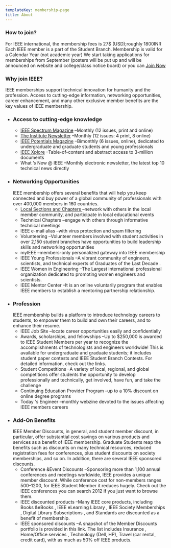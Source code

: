 ```yaml
---
templateKey: membership-page
title: About
---
```

### How to join?
For IEEE international, the membership fees is 27$ (USD);roughly 1800INR Each IEEE member is a part of the Student Branch. Membership is valid for a Calendar Year (not academic year) We start taking applications for memberships from September (posters will be put up and will be announced on website and college/class notice board) or you can [Join Now](http://www.ieee.org/membership_services/membership/join/index.html)
### Why join IEEE?
IEEE memberships support technical innovation for humanity and the profession. Access to cutting-edge information, networking opportunities, career enhancement, and many other exclusive member benefits are the key values of IEEE membership.
* ### Access to cutting-edge knowledge
  * [IEEE Spectrum Magazine](http://www.ieee.org/publications_standards/index.html) –Monthly (12 issues, print and online)
  * [The Institute Newsletter](http://www.ieee.org/publications_standards/index.html) –Monthly (12 issues: 4 print, 8 online)
  * [IEEE Potentials Magazine](http://www.ieee.org/membership_services/membership/students/potentials.html) –Bimonthly (6 issues, online), dedicated to undergraduate and graduate students and young professionals
  * [IEEE Xplore](http://www.ieee.org/publications_standards/index.html) –Table-of-content and abstract access to 3-million documents
  * What ’s New @ IEEE –Monthly electronic newsletter, the latest top 10 technical news directly
* ### Networking Opportunities
  IEEE membership offers several benefits that will help you keep connected and buy power of a global community of professionals with over 400,000 members in 160 countries.
  * [Local Sections and Chapters ](http://www.ieee.org/web/membership/benefits/products/prod_sections.html)–network with others in the local member community, and participate in local educational events
  * Technical Chapters –engage with others through informative technical meetings
  * IEEE e-mail alias –with virus protection and spam filtering
  * Volunteering –Volunteer members involved with student activities in over 2,150 student branches have opportunities to build leadership skills and networking opportunities
  * myIEEE –members-only personalized gateway into IEEE membership
  * IEEE Young Professionals –A vibrant community of engineers, scientists, and technical experts of Graduates of the Last Decade .
  * IEEE Women in Engineering –The Largest international professional organization dedicated to promoting women engineers and scientists.
  * IEEE Mentor Center –It is an online voluntarily program that enables IEEE members to establish a mentoring partnership relationship.
* ### Profession
  IEEE membership builds a platform to introduce technology careers to students, to empower them to build and own their careers, and to enhance their resume.
  * IEEE Job Site –locate career opportunities easily and confidentially
  * Awards, scholarships, and fellowships –Up to $250,000 is awarded to IEEE Student Members per year to recognize the accomplishments of technologists and engineers worldwide! This is available for undergraduate and graduate students; it includes student paper contests and IEEE Student Branch Contests. For detailed information, check out the links.
  * Student Competitions –A variety of local, regional, and global competitions offer students the opportunity to develop professionally and technically, get involved, have fun, and take the challenge
  * Continuing Education Provider Program –up to a 10% discount on online degree programs
  * Today 's Engineer –monthly webzine devoted to the issues affecting IEEE members careers
* ### Add-On Benefits
  IEEE Member Discounts, in general, and student member discount, in particular, offer substantial cost savings on various products and services as a benefit of IEEE membership. Graduate Students reap the benefits such as discounts on many technical resources, reduced registration fees for conferences, plus student discounts on society memberships, and so on. In addition, there are several IEEE sponsored discounts.
  * Conference &Event Discounts –Sponsoring more than 1,100 annual conferences and meetings worldwide, IEEE provides a unique member discount. While conference cost for non-members ranges $500 –$1200, for IEEE Student Member it reduces hugely. Check out the IEEE conferences you can search 2012 if you just want to browse them.
  * IEEE discounted products –Many IEEE core products, including Books &eBooks , IEEE eLearning Library , IEEE Society Memberships , Digital Library Subscriptions , and Standards are discounted as a benefit of membership.
  * IEEE sponsored discounts –A snapshot of the Member Discounts portfolio is provided in this link. The list includes Insurance , Home/Office services , Technology (Dell, HP), Travel (car rental, credit card), with as much as 50% off IEEE products.
